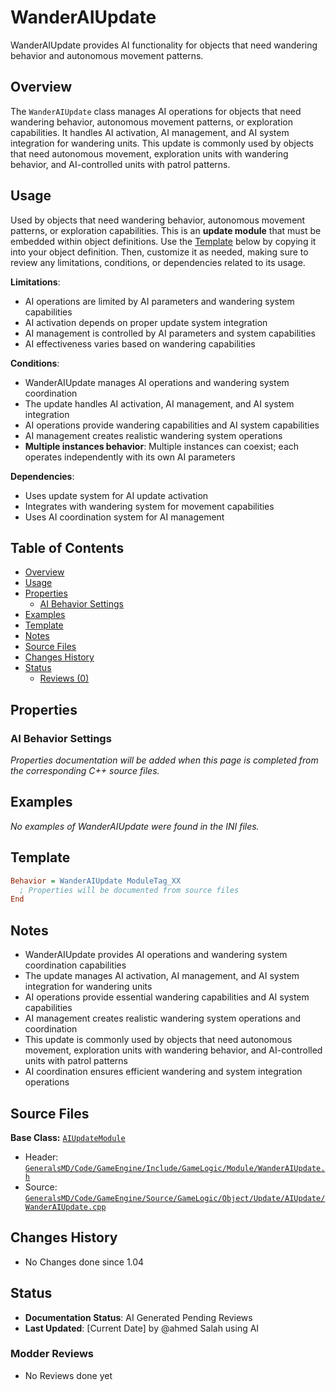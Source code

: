 # WanderAIUpdate

WanderAIUpdate provides AI functionality for objects that need wandering behavior and autonomous movement patterns.

## Overview

The `WanderAIUpdate` class manages AI operations for objects that need wandering behavior, autonomous movement patterns, or exploration capabilities. It handles AI activation, AI management, and AI system integration for wandering units. This update is commonly used by objects that need autonomous movement, exploration units with wandering behavior, and AI-controlled units with patrol patterns.

## Usage

Used by objects that need wandering behavior, autonomous movement patterns, or exploration capabilities. This is an **update module** that must be embedded within object definitions. Use the [Template](#template) below by copying it into your object definition. Then, customize it as needed, making sure to review any limitations, conditions, or dependencies related to its usage.

**Limitations**:
- AI operations are limited by AI parameters and wandering system capabilities
- AI activation depends on proper update system integration
- AI management is controlled by AI parameters and system capabilities
- AI effectiveness varies based on wandering capabilities

**Conditions**:
- WanderAIUpdate manages AI operations and wandering system coordination
- The update handles AI activation, AI management, and AI system integration
- AI operations provide wandering capabilities and AI system capabilities
- AI management creates realistic wandering system operations
- **Multiple instances behavior**: Multiple instances can coexist; each operates independently with its own AI parameters

**Dependencies**:
- Uses update system for AI update activation
- Integrates with wandering system for movement capabilities
- Uses AI coordination system for AI management

## Table of Contents

- [Overview](#overview)
- [Usage](#usage)
- [Properties](#properties)
  - [AI Behavior Settings](#ai-behavior-settings)
- [Examples](#examples)
- [Template](#template)
- [Notes](#notes)
- [Source Files](#source-files)
- [Changes History](#changes-history)
- [Status](#status)
  - [Reviews (0)](#modder-reviews)

## Properties

### AI Behavior Settings

*Properties documentation will be added when this page is completed from the corresponding C++ source files.*

## Examples

*No examples of WanderAIUpdate were found in the INI files.*

## Template

```ini
Behavior = WanderAIUpdate ModuleTag_XX
  ; Properties will be documented from source files
End
```

## Notes

- WanderAIUpdate provides AI operations and wandering system coordination capabilities
- The update manages AI activation, AI management, and AI system integration for wandering units
- AI operations provide essential wandering capabilities and AI system capabilities
- AI management creates realistic wandering system operations and coordination
- This update is commonly used by objects that need autonomous movement, exploration units with wandering behavior, and AI-controlled units with patrol patterns
- AI coordination ensures efficient wandering and system integration operations

## Source Files

**Base Class:** [`AIUpdateModule`](../../GeneralsMD/Code/GameEngine/Include/GameLogic/Module/AIUpdateModule.h)

- Header: [`GeneralsMD/Code/GameEngine/Include/GameLogic/Module/WanderAIUpdate.h`](../../GeneralsMD/Code/GameEngine/Include/GameLogic/Module/WanderAIUpdate.h)
- Source: [`GeneralsMD/Code/GameEngine/Source/GameLogic/Object/Update/AIUpdate/WanderAIUpdate.cpp`](../../GeneralsMD/Code/GameEngine/Source/GameLogic/Object/Update/AIUpdate/WanderAIUpdate.cpp)

## Changes History

- No Changes done since 1.04

## Status

- **Documentation Status**: AI Generated Pending Reviews 
- **Last Updated**: [Current Date] by @ahmed Salah using AI

### Modder Reviews 
- No Reviews done yet